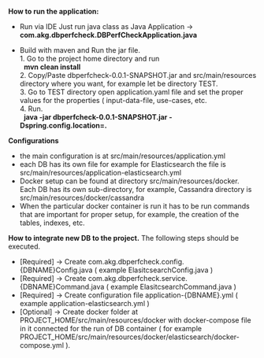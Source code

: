 **How to run the application:**

- Run via IDE
  Just run java class as Java Application -> **com.akg.dbperfcheck.DBPerfCheckApplication.java**

- Build with maven and Run the jar file.<br/>
  1.&nbsp;Go to the project home directory and run<br/>
  	&nbsp;&nbsp;**mvn clean install**<br/>
  2.&nbsp;Copy/Paste dbperfcheck-0.0.1-SNAPSHOT.jar and src/main/resources directory where you want, for example let be directory TEST.<br/>
  3.&nbsp;Go to TEST directory open application.yaml file and set the proper values for the properties ( input-data-file, use-cases, etc.<br/>
  4.&nbsp;Run.<br/>
    &nbsp;&nbsp;**java -jar dbperfcheck-0.0.1-SNAPSHOT.jar -Dspring.config.location=.**<br/>


**Configurations**
  - the main configuration is at src/main/resources/application.yml
  - each DB has its own file for example for Elasticsearch the file is src/main/resources/application-elasticsearch.yml  
  - Docker setup can be found at directory src/main/resources/docker. Each DB has its own sub-directory, for example, Cassandra directory is src/main/resources/docker/cassandra
  - When the particular docker container is run it has to be run commands that are important for proper setup, for example, the creation of the tables, indexes, etc.


**How to integrate new DB to the project.**
  The following steps should be executed.
  - [Required] -> Create com.akg.dbperfcheck.config.{DBNAME}Config.java ( example ElasitcsearchConfig.java )
  - [Required] -> Create com.akg.dbperfcheck.service.{DBNAME}Command.java ( example ElasitcsearchCommand.java )
  - [Required] -> Create configuration file application-{DBNAME}.yml  ( example application-elasticsearch.yml )
  - [Optional] -> Create docker folder at PROJECT_HOME/src/main/resources/docker with docker-compose file in it connected for the run of DB container ( for example PROJECT_HOME/src/main/resources/docker/elasticsearch/docker-compose.yml ). 